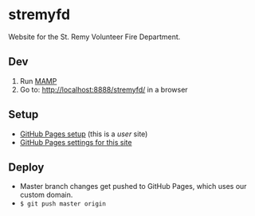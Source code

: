 # stremyfd
Website for the St. Remy Volunteer Fire Department.

## Dev

1. Run [MAMP](https://www.mamp.info/en/)
2. Go to: [http://localhost:8888/stremyfd/](http://localhost:8888/stremyfd/) in a browser

## Setup

- [GitHub Pages setup](https://pages.github.com/) (this is a _user_ site)
- [GitHub Pages settings for this site](https://github.com/stremyfd/stremyfd.github.io/settings)

## Deploy

- Master branch changes get pushed to GitHub Pages, which uses our custom domain.
- `$ git push master origin`

